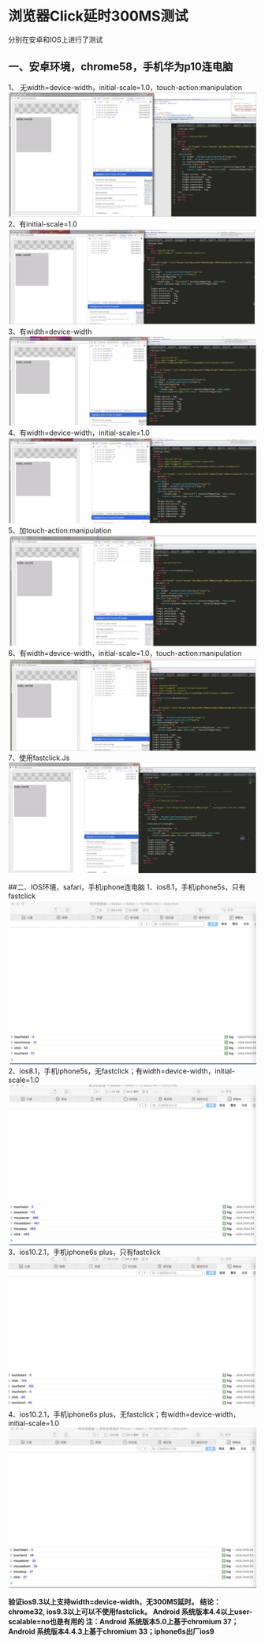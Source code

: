 # 浏览器Click延时300MS测试
分别在安卓和IOS上进行了测试
## 一、安卓环境，chrome58，手机华为p10连电脑

1、 无width=device-width，initial-scale=1.0，touch-action:manipulation
![](assets/click-0-1.jpg)
2、有initial-scale=1.0
![](assets/click-0-2.jpg)
3、有width=device-width
![](assets/click-0-3.jpg)
4、有width=device-width，initial-scale=1.0
![](assets/click-0-4.jpg)
5、加touch-action:manipulation
![](assets/click-0-5.jpg)
6、有width=device-width，initial-scale=1.0，touch-action:manipulation
![](assets/click-0-6.jpg)
7、使用fastclick.Js
![](assets/click-1-1.jpg)

##二、IOS环境，safari，手机iphone连电脑
1、ios8.1，手机iphone5s，只有fastclick
![](assets/click-2-1.jpg)
2、ios8.1，手机iphone5s，无fastclick；有width=device-width，initial-scale=1.0
![](assets/click-2-2.jpg)
3、ios10.2.1，手机iphone6s plus，只有fastclick
![](assets/click-2-3.jpg)
4、ios10.2.1，手机iphone6s plus，无fastclick；有width=device-width，initial-scale=1.0
![](assets/click-2-4.jpg)

**验证ios9.3以上支持width=device-width，无300MS延时。
结论：chrome32, ios9.3以上可以不使用fastclick。
Android 系统版本4.4以上user-scalable=no也是有用的
注：Android 系统版本5.0上基于chromium 37；Android 系统版本4.4.3上基于chromium 33；iphone6s出厂ios9**
